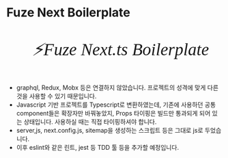 # Fuze Next Boilerplate  

<div align="center">
    <p style="font-family: times, serif; font-size:30pt; font-style:italic">🔌⚡Fuze Next.ts Boilerplate</p>
</div>

* graphql, Redux, Mobx 등은 연결하지 않았습니다. 프로젝트의 성격에 맞게 다른 것을 사용할 수 있기 때문입니다.
* Javascript 기반 프로젝트를 Typescript로 변환하였는데, 기존에 사용하던 공통 component들은 확장자만 바꿔놓았지, Props 타이핑은 빌드만 통과되게 되어 있는 상태입니다. 사용하실 때는 직접 타이핑하셔야 합니다.
* server,js, next.config.js, sitemap을 생성하는 스크립트 등은 그대로 js로 두었습니다.
* 이후 eslint와 같은 린트, jest 등 TDD 툴 등을 추가할 예정입니다.  